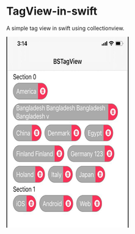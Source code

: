 # TagView-in-swift

A simple tag view in swift using collectionview.

<img src = "new.png" width="320" height="500">
